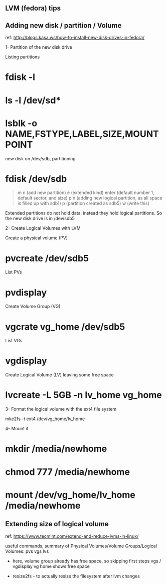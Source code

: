 LVM (fedora) tips
-----------------

## Adding new disk / partition / Volume

ref:
http://blogs.kasa.ws/how-to-install-new-disk-drives-in-fedora/

1- Partition of the new disk drive

Listing partitions
# fdisk -l
# ls -l /dev/sd*
# lsblk -o NAME,FSTYPE,LABEL,SIZE,MOUNTPOINT

new disk on /dev/sdb, partitioning
# fdisk /dev/sdb
> m
> n (add new partition)
> e (extended kind)
> enter (default number 1, default sector, and size)
> p
> n (adding new logical partition, as all space is filled up with sdb1)
> p (partition created as sdb5)
> w (write this)

Extended partitions do not hold data, instead they hold logical partitions.
So the new disk drive is in /dev/sdb5

2- Create Logical Volumes with LVM

Create a physical volume (PV)
# pvcreate /dev/sdb5

List PVs
# pvdisplay

Create Volume Group (VG)
# vgcrate vg_home /dev/sdb5

List VGs
# vgdisplay

Create Logical Volume (LV) leaving some free space
# lvcreate -L 5GB -n lv_home vg_home

3- Format the logical volume with the ext4 file system

mke2fs -t ext4 /dev/vg_home/lv_home

4- Mount it
# mkdir /media/newhome
# chmod 777 /media/newhome
# mount /dev/vg_home/lv_home /media/newhome

## Extending size of logical volume

ref: https://www.tecmint.com/extend-and-reduce-lvms-in-linux/

useful commands, summary of Physical Volumes/Volume Groups/Logical Volumes:
pvs
vgs
lvs

- here, volume group already has free space, so skipping first steps
    vgs / vgdisplay vg home shows free space

- resize2fs <dev> - to actually resize the filesystem after lvm changes
